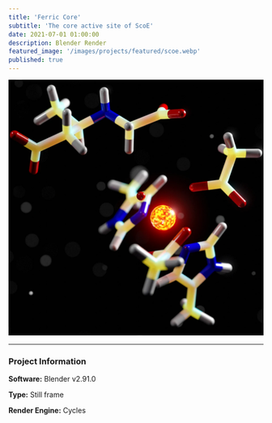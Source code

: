 ```yaml
---
title: 'Ferric Core'
subtitle: 'The core active site of ScoE'
date: 2021-07-01 01:00:00
description: Blender Render
featured_image: '/images/projects/featured/scoe.webp'
published: true
---
```


![](/images/projects/full_size/scoe.webp)

---

### Project Information

**Software:** Blender v2.91.0

**Type:** Still frame

**Render Engine:** Cycles
